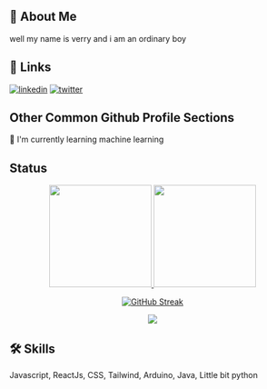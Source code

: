 


## 🚀 About Me
well my name is verry and i am an ordinary boy


## 🔗 Links
[![linkedin](https://img.shields.io/badge/linkedin-0A66C2?style=for-the-badge&logo=linkedin&logoColor=white)](https://www.linkedin.com/in/verry-kurniawan-956214247)
[![twitter](https://img.shields.io/badge/twitter-1DA1F2?style=for-the-badge&logo=twitter&logoColor=white)](https://twitter.com/verrpy)


## Other Common Github Profile Sections
<!-- 👩‍💻 I'm currently working on... -->

🧠 I'm currently learning machine learning

<!-- 👯‍♀️ I'm looking to collaborate on... -->

<!-- 🤔 I'm looking for help with... -->

<!-- 💬 Ask me about...

📫 How to reach me...

😄 Pronouns... -->

<!-- ⚡️ Fun fact... -->

## Status
<div align="center">

<a href="https://github.com/princeofverry">
  <img height="180em" src="https://github-readme-stats-eight-theta.vercel.app/api?username=gelaws-hub&show_icons=true&theme=nightowl&include_all_commits=true&count_private=true"/>
  <img height="180em" src="https://github-readme-stats-eight-theta.vercel.app/api/top-langs/?username=gelaws-hub&layout=compact&langs_count=8&theme=radical"/>
</a>

[![GitHub Streak](https://streak-stats.demolab.com?user=gelaws-hub&theme=radical)](https://git.io/streak-stats)

![](https://komarev.com/ghpvc/?username=princeofverry)
</div>


## 🛠 Skills
Javascript, ReactJs, CSS, Tailwind, Arduino, Java, Little bit python


  



<!-- thanks for coming to my github.
well there is my project, i hope you can get something from my project. -->

<!---
princeofverry/princeofverry is a ✨ special ✨ repository because its `README.md` (this file) appears on your GitHub profile.
You can click the Preview link to take a look at your changes.
--->
